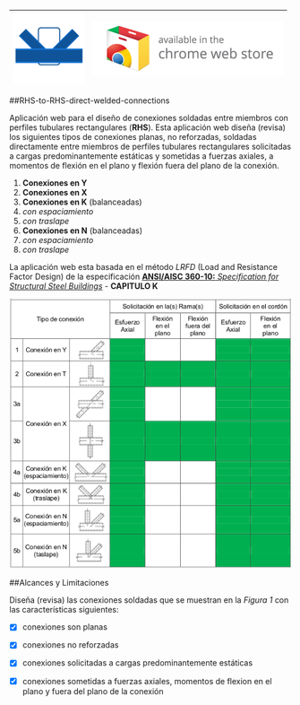 
| ![logo](https://raw.githubusercontent.com/rreichel86/RHS-to-RHS-direct-welded-connections/master/icono-128.png)  | <a target="_blank" href="https://chrome.google.com/webstore/detail/rhs-to-rhs-direct-welded/ckefmoilgkjmgmecdekedggknlocldlg">![Try it now in the Chrome web store](https://raw.githubusercontent.com/rreichel86/RHS-to-RHS-direct-welded-connections/master/capturas/ChromeWebStore_340x96.png)</a> |
|--------------------------|-------------------------------------|

##RHS-to-RHS-direct-welded-connections

Aplicación web para el diseño de conexiones soldadas entre miembros con perfiles tubulares rectangulares (**RHS**).
Esta aplicación web diseña (revisa) los  siguientes tipos de conexiones planas, no reforzadas, soldadas directamente entre miembros de perfiles tubulares rectangulares solicitadas a cargas predominantemente estáticas y sometidas a fuerzas axiales, a momentos de flexión en el plano y flexión fuera del plano de la conexión. 

1. **Conexiones en Y**
1. **Conexiones en X**
1. **Conexiones en K** (balanceadas)
  1. *con espaciamiento*
  2. *con traslape*
1. **Conexiones en N** (balanceadas)
  1. *con espaciamiento*
  2. *con traslape*

La aplicación web esta basada en el método *LRFD* (Load and Resistance Factor Design) de la especificación [**ANSI/AISC 360-10:** *Specification for Structural Steel Buildings*](https://www.aisc.org/WorkArea/showcontent.aspx?id=26516) - **CAPITULO K** 

![conexiones](https://raw.githubusercontent.com/rreichel86/RHS-to-RHS-direct-welded-connections/master/capturas/conexiones.png "Figura 1")


##Alcances y Limitaciones

Diseña (revisa) las conexiones soldadas que se muestran en la *Figura 1* con las características siguientes:

- [x] conexiones son planas 
- [x] conexiones no reforzadas
- [x] conexiones solicitadas a cargas predominantemente estáticas
- [x] conexiones sometidas a fuerzas axiales, momentos de flexion en el plano y fuera del plano de la conexión

 
